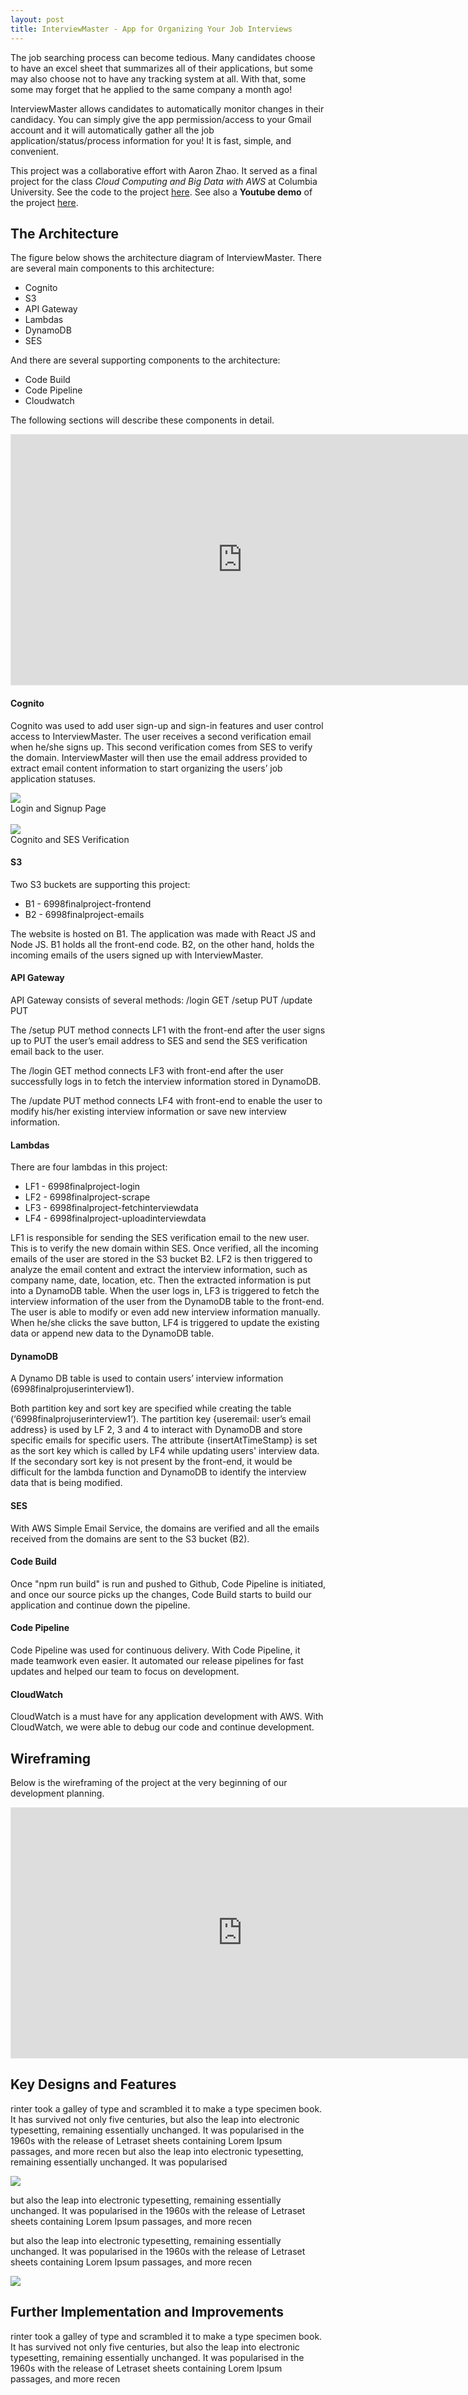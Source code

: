 ```yaml
---
layout: post
title: InterviewMaster - App for Organizing Your Job Interviews
---
```


The job searching process can become tedious. Many candidates choose to have an excel sheet that summarizes all of their applications, but some may also choose not to have any tracking system at all. With that, some some may forget that he applied to the same company a month ago!

InterviewMaster allows candidates to automatically monitor changes in their candidacy. You can simply give the app permission/access to your Gmail account and it will automatically gather all the job application/status/process information for you! It is fast, simple, and convenient.

This project was a collaborative effort with Aaron Zhao. It served as a final project for the class _Cloud Computing and Big Data with AWS_ at Columbia University. See the code to the project [here](https://github.com/gloriahwoang/InterviewMaster). See also a **Youtube demo** of the project [here](https://youtu.be/PcSSIGiSaiw).

## The Architecture

The figure below shows the architecture diagram of InterviewMaster. There are several main components to this architecture:

- Cognito
- S3
- API Gateway
- Lambdas
- DynamoDB
- SES

And there are several supporting components to the architecture:

- Code Build
- Code Pipeline
- Cloudwatch

The following sections will describe these components in detail.

<div class="img-container">
    <iframe style="border: 1px solid rgba(0, 0, 0, 0.1);" width="740" height="400" src="https://www.figma.com/embed?embed_host=share&url=https%3A%2F%2Fwww.figma.com%2Ffile%2FcndPKEkiuBd03N5jXP7c7Q%2FArchitecture%3Fnode-id%3D0%253A1%26t%3DQ3OMbTfIGM0KXoe0-1" allowfullscreen></iframe>
</div>

#### Cognito

Cognito was used to add user sign-up and sign-in features and user control access to InterviewMaster. The user receives a second verification email when he/she signs up. This second verification comes from SES to verify the domain. InterviewMaster will then use the email address provided to extract email content information to start organizing the users’ job application statuses.

<div class="img-container">
    <img class="center-2" src="https://raw.githubusercontent.com/gloriahwoang/gloriahwoang.github.io/master/images/login-signup.png">
    <figcaption>Login and Signup Page</figcaption><br>
    <img class="center-2" src="https://raw.githubusercontent.com/gloriahwoang/gloriahwoang.github.io/master/images/verification.png">
    <figcaption>Cognito and SES Verification</figcaption>
</div>

#### S3

Two S3 buckets are supporting this project:

- B1 - 6998finalproject-frontend
- B2 - 6998finalproject-emails

The website is hosted on B1. The application was made with React JS and Node JS. B1 holds all the front-end code. B2, on the other hand, holds the incoming emails of the users signed up with InterviewMaster.

#### API Gateway

API Gateway consists of several methods:
/login GET
/setup PUT
/update PUT

The /setup PUT method connects LF1 with the front-end after the user signs up to PUT the user’s email address to SES and send the SES verification email back to the user.

The /login GET method connects LF3 with front-end after the user successfully logs in to fetch the interview information stored in DynamoDB.

The /update PUT method connects LF4 with front-end to enable the user to modify his/her existing interview information or save new interview information.

#### Lambdas

There are four lambdas in this project:

- LF1 - 6998finalproject-login
- LF2 - 6998finalproject-scrape
- LF3 - 6998finalproject-fetchinterviewdata
- LF4 - 6998finalproject-uploadinterviewdata

LF1 is responsible for sending the SES verification email to the new user. This is to verify the new domain within SES. Once verified, all the incoming emails of the user are stored in the S3 bucket B2. LF2 is then triggered to analyze the email content and extract the interview information, such as company name, date, location, etc. Then the extracted information is put into a DynamoDB table. When the user logs in, LF3 is triggered to fetch the interview information of the user from the DynamoDB table to the front-end. The user is able to modify or even add new interview information manually. When he/she clicks the save button, LF4 is triggered to update the existing data or append new data to the DynamoDB table.

#### DynamoDB

A Dynamo DB table is used to contain users’ interview information (6998finalprojuserinterview1).

Both partition key and sort key are specified while creating the table (‘6998finalprojuserinterview1’). The partition key {useremail: user’s email address} is used by LF 2, 3 and 4 to interact with DynamoDB and store specific emails for specific users. The attribute {insertAtTimeStamp} is set as the sort key which is called by LF4 while updating users' interview data. If the secondary sort key is not present by the front-end, it would be difficult for the lambda function and DynamoDB to identify the interview data that is being modified.

#### SES

With AWS Simple Email Service, the domains are verified and all the emails received from the domains are sent to the S3 bucket (B2).

#### Code Build

Once "npm run build" is run and pushed to Github, Code Pipeline is initiated, and once our source picks up the changes, Code Build starts to build our application and continue down the pipeline.

#### Code Pipeline

Code Pipeline was used for continuous delivery. With Code Pipeline, it made teamwork even easier. It automated our release pipelines for fast updates and helped our team to focus on development.

#### CloudWatch

CloudWatch is a must have for any application development with AWS. With CloudWatch, we were able to debug our code and continue development.

## Wireframing

Below is the wireframing of the project at the very beginning of our development planning.

<div class="img-container">
    <iframe style="border: 1px solid rgba(0, 0, 0, 0.1);" width="740" height="400" src="https://www.figma.com/embed?embed_host=share&url=https%3A%2F%2Fwww.figma.com%2Ffile%2FTzpT8GwAd0PpCSnx7AQKTo%2FWireframe-%2526-Prototype%3Ft%3DGUnql9cKS2RozNfi-1" allowfullscreen></iframe>
</div>

## Key Designs and Features

rinter took a galley of type and scrambled it to make a type specimen book. It has survived not only five centuries, but also the leap into electronic typesetting, remaining essentially unchanged. It was popularised in the 1960s with the release of Letraset sheets containing Lorem Ipsum passages, and more recen
but also the leap into electronic typesetting, remaining essentially unchanged. It was popularised

<div class="img-container">
    <img class="center-2" src="https://raw.githubusercontent.com/gloriahwoang/gloriahwoang.github.io/master/images/interviewfeature.png">
</div>

but also the leap into electronic typesetting, remaining essentially unchanged. It was popularised in the 1960s with the release of Letraset sheets containing Lorem Ipsum passages, and more recen

but also the leap into electronic typesetting, remaining essentially unchanged. It was popularised in the 1960s with the release of Letraset sheets containing Lorem Ipsum passages, and more recen

<div class="img-container">
    <img class="center-2" src="https://raw.githubusercontent.com/gloriahwoang/gloriahwoang.github.io/master/images/cognito-dynamodb.png">
</div>

## Further Implementation and Improvements

rinter took a galley of type and scrambled it to make a type specimen book. It has survived not only five centuries, but also the leap into electronic typesetting, remaining essentially unchanged. It was popularised in the 1960s with the release of Letraset sheets containing Lorem Ipsum passages, and more recen
